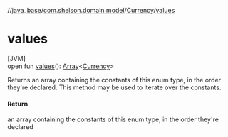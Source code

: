 //[java_base](../../../index.md)/[com.shelson.domain.model](../index.md)/[Currency](index.md)/[values](values.md)

# values

[JVM]\
open fun [values](values.md)(): [Array](https://kotlinlang.org/api/latest/jvm/stdlib/kotlin/-array/index.html)&lt;[Currency](index.md)&gt;

Returns an array containing the constants of this enum type, in the order they're declared. This method may be used to iterate over the constants.

#### Return

an array containing the constants of this enum type, in the order they're declared
